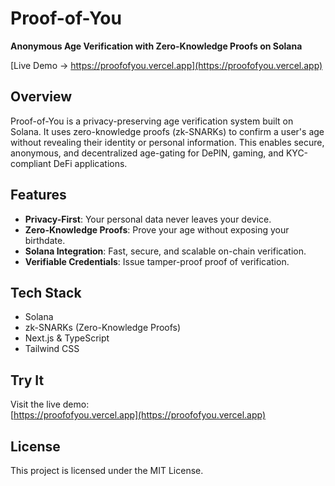 # Proof-of-You

**Anonymous Age Verification with Zero-Knowledge Proofs on Solana**

[Live Demo → https://proofofyou.vercel.app](https://proofofyou.vercel.app)

## Overview

Proof-of-You is a privacy-preserving age verification system built on Solana. It uses zero-knowledge proofs (zk-SNARKs) to confirm a user's age without revealing their identity or personal information. This enables secure, anonymous, and decentralized age-gating for DePIN, gaming, and KYC-compliant DeFi applications.

## Features

- **Privacy-First**: Your personal data never leaves your device.
- **Zero-Knowledge Proofs**: Prove your age without exposing your birthdate.
- **Solana Integration**: Fast, secure, and scalable on-chain verification.
- **Verifiable Credentials**: Issue tamper-proof proof of verification.

## Tech Stack

- Solana
- zk-SNARKs (Zero-Knowledge Proofs)
- Next.js & TypeScript
- Tailwind CSS

## Try It

Visit the live demo:  
[https://proofofyou.vercel.app](https://proofofyou.vercel.app)

## License

This project is licensed under the MIT License.
